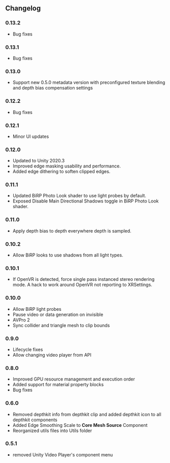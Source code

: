 ## Changelog

### 0.13.2
* Bug fixes

### 0.13.1
* Bug fixes

### 0.13.0
* Support new 0.5.0 metadata version with preconfigured texture blending and depth bias compensation settings

### 0.12.2
* Bug fixes

### 0.12.1
* Minor UI updates

### 0.12.0
* Updated to Unity 2020.3
* Improved edge masking usability and performance.
* Added edge dithering to soften clipped edges. 

### 0.11.1
* Updated BiRP Photo Look shader to use light probes by default.
* Exposed Disable Main Directional Shadows toggle in BiRP Photo Look shader.

### 0.11.0
* Apply depth bias to depth everywhere depth is sampled.

### 0.10.2
* Allow BiRP looks to use shadows from all light types. 

### 0.10.1
* If OpenVR is detected, force single pass instanced stereo rendering mode.  A hack to work around OpenVR not reporting to XRSettings.

### 0.10.0
* Allow BiRP light probes
* Pause video or data generation on invisible
* AVPro 2
* Sync collider and triangle mesh to clip bounds

### 0.9.0
* Lifecycle fixes
* Allow changing video player from API

### 0.8.0
* Improved GPU resource management and execution order
* Added support for material property blocks
* Bug fixes

### 0.6.0
* Removed depthkit info from depthkit clip and added depthkit icon to all depthkit components
* Added Edge Smoothing Scale to **Core Mesh Source** Component
* Reorganized utils files into Utils folder

### 0.5.1
* removed Unity Video Player's component menu